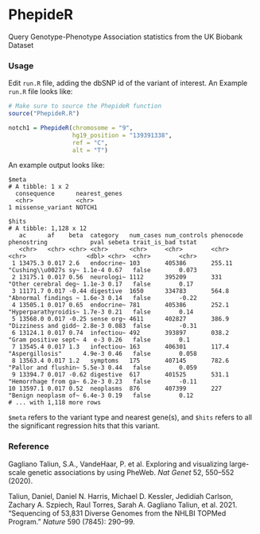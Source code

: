 # PhepideR
Query Genotype-Phenotype Association statistics from the UK Biobank Dataset



### Usage

Edit ```run.R``` file, adding the dbSNP id of the variant of interest. An Example ```run.R``` file looks like:

```R
# Make sure to source the PhepideR function
source("PhepideR.R")

notch1 = PhepideR(chromosome = "9",
                  hg19_position = "139391338",
                  ref = "C",
                  alt = "T")
```



An example output looks like:

```text
$meta
# A tibble: 1 x 2
  consequence      nearest_genes
  <chr>            <chr>        
1 missense_variant NOTCH1       

$hits
# A tibble: 1,128 x 12
   ac      af    beta  category   num_cases num_controls phenocode phenostring            pval sebeta trait_is_bad tstat
   <chr>   <chr> <chr> <chr>      <chr>     <chr>        <chr>     <chr>                 <dbl> <chr>  <chr>        <chr>
 1 13475.3 0.017 2.6   endocrine~ 103       405386       255.11    "Cushing\\u0027s sy~ 1.1e-4 0.67   false        0.073
 2 13175.1 0.017 0.56  neurologi~ 1112      395209       331       "Other cerebral deg~ 1.1e-3 0.17   false        0.17 
 3 11171.7 0.017 -0.44 digestive  1650      334783       564.8     "Abnormal findings ~ 1.6e-3 0.14   false        -0.22
 4 13505.1 0.017 0.65  endocrine~ 781       405386       252.1     "Hyperparathyroidis~ 1.7e-3 0.21   false        0.14 
 5 13568.0 0.017 -0.25 sense org~ 4611      402827       386.9     "Dizziness and gidd~ 2.8e-3 0.083  false        -0.31
 6 13124.1 0.017 0.74  infectiou~ 492       393897       038.2     "Gram positive sept~ 4  e-3 0.26   false        0.1  
 7 13545.4 0.017 1.3   infectiou~ 163       406301       117.4     "Aspergillosis"      4.9e-3 0.46   false        0.058
 8 13563.4 0.017 1.2   symptoms   175       407145       782.6     "Pallor and flushin~ 5.5e-3 0.44   false        0.059
 9 13394.7 0.017 -0.62 digestive  617       401525       531.1     "Hemorrhage from ga~ 6.2e-3 0.23   false        -0.11
10 13597.1 0.017 0.52  neoplasms  876       407399       227       "Benign neoplasm of~ 6.4e-3 0.19   false        0.12 
# ... with 1,118 more rows
```

```$meta``` refers to the variant type and nearest gene(s), and ```$hits``` refers to all the significant regression hits that this variant.



### Reference

Gagliano Taliun, S.A., VandeHaar, P. et al. Exploring and visualizing large-scale genetic associations by using PheWeb. *Nat Genet* 52, 550–552 (2020).

Taliun, Daniel, Daniel N. Harris, Michael D. Kessler, Jedidiah Carlson, Zachary A. Szpiech, Raul Torres, Sarah A. Gagliano Taliun, et al. 2021. “Sequencing of 53,831 Diverse Genomes from the NHLBI TOPMed Program.” *Nature* 590 (7845): 290–99.









